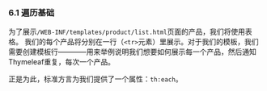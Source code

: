 ### 6.1 遍历基础

为了展示`/WEB-INF/templates/product/list.html`页面的产品，我们将使用表格。 我们的每个产品将分别在一行（`<tr>`元素）里展示。对于我们的模板，我们需要创建模板行————用来举例说明我们想要如何展示每一个产品，然后通知Thymeleaf重复，每次一个产品。

正是为此，标准方言为我们提供了一个属性：`th:each`。